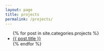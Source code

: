 ```yaml
---
layout: page
title: projects
permalink: /projects/
---
```



<ul>
  {% for post in site.categories.projects %}
    <li>
      <a href="{{ post.url }}">{{ post.title }}</a>
    </li>
  {% endfor %}
</ul>